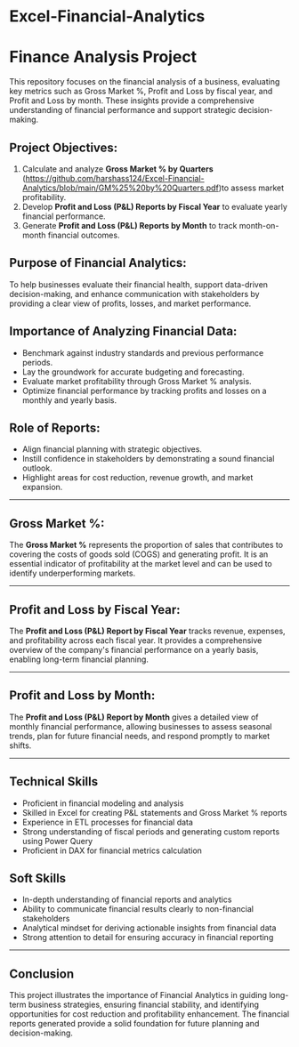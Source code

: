 # Excel-Financial-Analytics
# Finance Analysis Project

This repository focuses on the financial analysis of a business, evaluating key metrics such as Gross Market %, Profit and Loss by fiscal year, and Profit and Loss by month. These insights provide a comprehensive understanding of financial performance and support strategic decision-making.

## Project Objectives:
1. Calculate and analyze **Gross Market % by Quarters** (https://github.com/harshass124/Excel-Financial-Analytics/blob/main/GM%25%20by%20Quarters.pdf)to assess market profitability.
2. Develop **Profit and Loss (P&L) Reports by Fiscal Year** to evaluate yearly financial performance.
3. Generate **Profit and Loss (P&L) Reports by Month** to track month-on-month financial outcomes.

## Purpose of Financial Analytics:
To help businesses evaluate their financial health, support data-driven decision-making, and enhance communication with stakeholders by providing a clear view of profits, losses, and market performance.

## Importance of Analyzing Financial Data:
- Benchmark against industry standards and previous performance periods.
- Lay the groundwork for accurate budgeting and forecasting.
- Evaluate market profitability through Gross Market % analysis.
- Optimize financial performance by tracking profits and losses on a monthly and yearly basis.

## Role of Reports:
- Align financial planning with strategic objectives.
- Instill confidence in stakeholders by demonstrating a sound financial outlook.
- Highlight areas for cost reduction, revenue growth, and market expansion.

---

## Gross Market %:
The **Gross Market %** represents the proportion of sales that contributes to covering the costs of goods sold (COGS) and generating profit. It is an essential indicator of profitability at the market level and can be used to identify underperforming markets.

---

## Profit and Loss by Fiscal Year:
The **Profit and Loss (P&L) Report by Fiscal Year** tracks revenue, expenses, and profitability across each fiscal year. It provides a comprehensive overview of the company's financial performance on a yearly basis, enabling long-term financial planning.

---

## Profit and Loss by Month:
The **Profit and Loss (P&L) Report by Month** gives a detailed view of monthly financial performance, allowing businesses to assess seasonal trends, plan for future financial needs, and respond promptly to market shifts.

---

## Technical Skills

- Proficient in financial modeling and analysis
- Skilled in Excel for creating P&L statements and Gross Market % reports
- Experience in ETL processes for financial data
- Strong understanding of fiscal periods and generating custom reports using Power Query
- Proficient in DAX for financial metrics calculation

## Soft Skills

- In-depth understanding of financial reports and analytics
- Ability to communicate financial results clearly to non-financial stakeholders
- Analytical mindset for deriving actionable insights from financial data
- Strong attention to detail for ensuring accuracy in financial reporting

---

## Conclusion

This project illustrates the importance of Financial Analytics in guiding long-term business strategies, ensuring financial stability, and identifying opportunities for cost reduction and profitability enhancement. The financial reports generated provide a solid foundation for future planning and decision-making.
